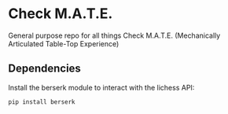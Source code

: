 # Check M.A.T.E.
General purpose repo for all things Check M.A.T.E. (Mechanically Articulated Table-Top Experience)

## Dependencies
Install the berserk module to interact with the lichess API:

```pip install berserk```
